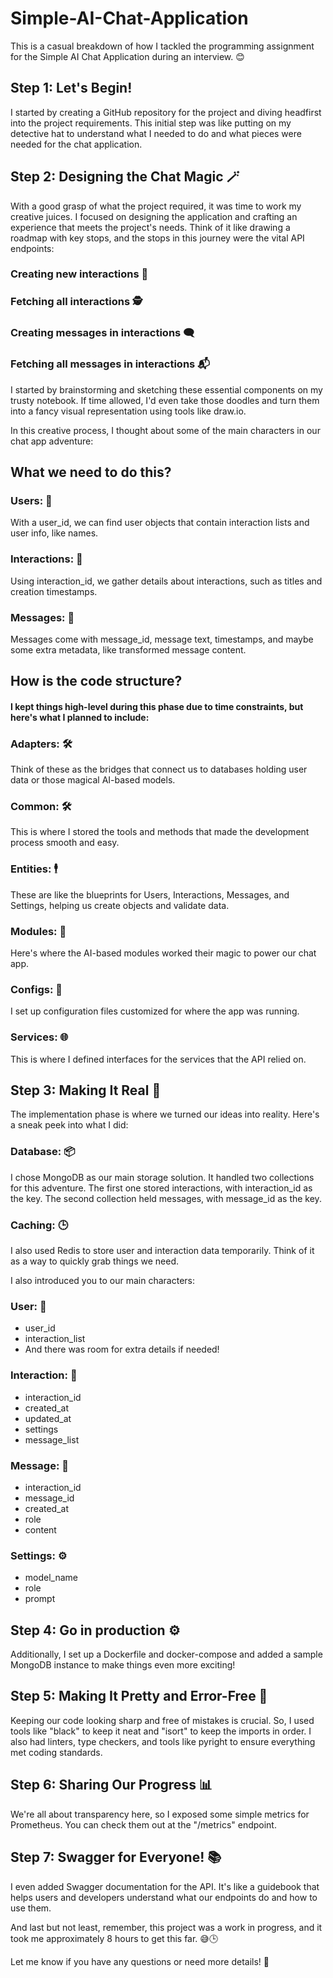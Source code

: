# Simple-AI-Chat-Application
This is a casual breakdown of how I tackled the programming assignment for the Simple AI Chat Application during an interview. 😊

## Step 1: Let's Begin!
I started by creating a GitHub repository for the project and diving headfirst into the project requirements. This initial step was like putting on my detective hat to understand what I needed to do and what pieces were needed for the chat application.

## Step 2: Designing the Chat Magic 🪄
With a good grasp of what the project required, it was time to work my creative juices. I focused on designing the application and crafting an experience that meets the project's needs. Think of it like drawing a roadmap with key stops, and the stops in this journey were the vital API endpoints:

### Creating new interactions 🙌
### Fetching all interactions 🕵️
### Creating messages in interactions 🗨️
### Fetching all messages in interactions 📬
I started by brainstorming and sketching these essential components on my trusty notebook. If time allowed, I'd even take those doodles and turn them into a fancy visual representation using tools like draw.io.

In this creative process, I thought about some of the main characters in our chat app adventure:

## What we need to do this?
### Users: 🧑
With a user_id, we can find user objects that contain interaction lists and user info, like names.

### Interactions: 💬
Using interaction_id, we gather details about interactions, such as titles and creation timestamps.

### Messages: 📝
Messages come with message_id, message text, timestamps, and maybe some extra metadata, like transformed message content.

## How is the code structure? 
#### I kept things high-level during this phase due to time constraints, but here's what I planned to include:

### Adapters: 🛠️
Think of these as the bridges that connect us to databases holding user data or those magical AI-based models.

### Common: 🛠️
This is where I stored the tools and methods that made the development process smooth and easy.

### Entities: 🕴️
These are like the blueprints for Users, Interactions, Messages, and Settings, helping us create objects and validate data.

### Modules: 🤖
Here's where the AI-based modules worked their magic to power our chat app.

### Configs: 📂
I set up configuration files customized for where the app was running.

### Services: 🌐
This is where I defined interfaces for the services that the API relied on.

## Step 3: Making It Real 🌟
The implementation phase is where we turned our ideas into reality. Here's a sneak peek into what I did:

### Database: 📦
I chose MongoDB as our main storage solution. It handled two collections for this adventure. The first one stored interactions, with interaction_id as the key. The second collection held messages, with message_id as the key.

### Caching: 🕒
I also used Redis to store user and interaction data temporarily. Think of it as a way to quickly grab things we need.

I also introduced you to our main characters:

### User: 🧑
- user_id
- interaction_list
- And there was room for extra details if needed!
### Interaction: 💬
- interaction_id
- created_at
- updated_at
- settings
- message_list
### Message: 📝
- interaction_id
- message_id
- created_at
- role
- content
### Settings: ⚙️
- model_name
- role
- prompt

## Step 4: Go in production ⚙️
Additionally, I set up a Dockerfile and docker-compose and added a sample MongoDB instance to make things even more exciting!

## Step 5: Making It Pretty and Error-Free 🎨
Keeping our code looking sharp and free of mistakes is crucial. So, I used tools like "black" to keep it neat and "isort" to keep the imports in order. I also had linters, type checkers, and tools like pyright to ensure everything met coding standards.

## Step 6: Sharing Our Progress 📊
We're all about transparency here, so I exposed some simple metrics for Prometheus. You can check them out at the "/metrics" endpoint.

## Step 7: Swagger for Everyone! 📚
I even added Swagger documentation for the API. It's like a guidebook that helps users and developers understand what our endpoints do and how to use them.

And last but not least, remember, this project was a work in progress, and it took me approximately 8 hours to get this far. 😅🕒

Let me know if you have any questions or need more details! 🚀